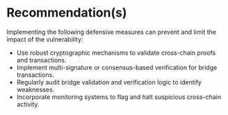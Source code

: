 # Recommendation(s)

Implementing the following defensive measures can prevent and limit the impact of the vulnerability:

- Use robust cryptographic mechanisms to validate cross-chain proofs and transactions.  
- Implement multi-signature or consensus-based verification for bridge transactions.  
- Regularly audit bridge validation and verification logic to identify weaknesses.  
- Incorporate monitoring systems to flag and halt suspicious cross-chain activity.  
